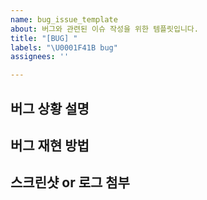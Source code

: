 ```yaml
---
name: bug_issue_template
about: 버그와 관련된 이슈 작성을 위한 템플릿입니다.
title: "[BUG] "
labels: "\U0001F41B bug"
assignees: ''

---
```


## 버그 상황 설명
<!-- 버그가 발생한 상황에 대해서 작성해주세요. -->


## 버그 재현 방법
<!-- 어떤 방법으로 버그를 재현할 수 있는지 설명해주세요. -->


## 스크린샷 or 로그 첨부
<!-- 버그로 식별이 가능한 스크린샷 또는 로그를 첨부해주세요. -->
